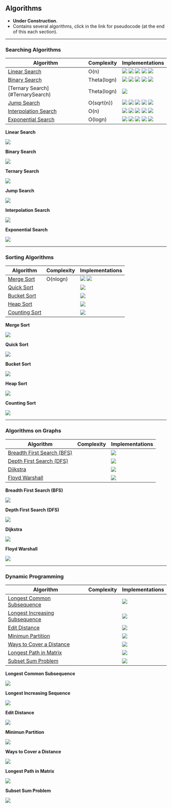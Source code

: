 ## Algorithms

* **Under Construction**.
* Contains several algorithms, click in the link for pseudocode (at the end of this each section).
---

### Searching Algorithms

| Algorithm | Complexity | Implementations |
| --- | --- | --- |
| [Linear Search](#LinearSearch) | O(n) | <img src="https://img.shields.io/badge/-Python-blue"> <img src="https://img.shields.io/badge/-C-black"> <img src="https://img.shields.io/badge/-C++-grey"> <img src="https://img.shields.io/badge/-Java-red"> <img src="https://img.shields.io/badge/-PHP-purple"> |
| [Binary Search](#BinarySearch) | Theta(logn) | <img src="https://img.shields.io/badge/-Python-blue"> <img src="https://img.shields.io/badge/-C-black"> <img src="https://img.shields.io/badge/-C++-grey"> <img src="https://img.shields.io/badge/-Java-red"> <img src="https://img.shields.io/badge/-PHP-purple">|
| [Ternary Search] (#TernarySearch) | Theta(logn) | <img src="https://img.shields.io/badge/-C++-grey"> |
| [Jump Search](#JumpSearch) | O(sqrt(n)) | <img src="https://img.shields.io/badge/-Python-blue"> <img src="https://img.shields.io/badge/-C-black"> <img src="https://img.shields.io/badge/-C++-grey"> <img src="https://img.shields.io/badge/-Java-red"> <img src="https://img.shields.io/badge/-PHP-purple"> |
| [Interpolation Search](#InterpolationSearch) | O(n)| <img src="https://img.shields.io/badge/-Python-blue"> <img src="https://img.shields.io/badge/-C-black"> <img src="https://img.shields.io/badge/-C++-grey"> <img src="https://img.shields.io/badge/-Java-red"> <img src="https://img.shields.io/badge/-PHP-purple"> |
| [Exponential Search](#ExponentialSearhc) | O(logn) | <img src="https://img.shields.io/badge/-Python-blue"> <img src="https://img.shields.io/badge/-C-black"> <img src="https://img.shields.io/badge/-C++-grey"> <img src="https://img.shields.io/badge/-Java-red"> <img src="https://img.shields.io/badge/-PHP-purple"> |

<!-- <img src="https://img.shields.io/badge/-Cooming%20Soon-orange"> -->
<a name="LinearSearch"></a>
**Linear Search**

<img src="https://img.shields.io/badge/-Cooming%20Soon-orange">

<a name="BinarySearch"></a>
**Binary Search**

<img src="https://img.shields.io/badge/-Cooming%20Soon-orange">

<a name="TernarySearch"></a>
**Ternary Search**

<img src="https://img.shields.io/badge/-Cooming%20Soon-orange">

<a name="JumpSearch"></a>
**Jump Search**

<img src="https://img.shields.io/badge/-Cooming%20Soon-orange">

<a name="InterpolationSearch"></a>
**Interpolation Search**

<img src="https://img.shields.io/badge/-Cooming%20Soon-orange">

<a name="ExponentialSearch"></a>
**Exponential Search**

<img src="https://img.shields.io/badge/-Cooming%20Soon-orange">

***

### Sorting Algorithms

| Algorithm | Complexity | Implementations|
| --- | --- | --- |
| [Merge Sort](#MergeSort) | O(nlogn) | <img src="https://img.shields.io/badge/-Python-blue"> <img src="https://img.shields.io/badge/-C-black">|
| [Quick Sort](#QuickSort) | | <img src="https://img.shields.io/badge/-Cooming%20Soon-orange">  |
| [Bucket Sort](#BucketSort) | | <img src="https://img.shields.io/badge/-Cooming%20Soon-orange">  |
| [Heap Sort](#HeapSort) | | <img src="https://img.shields.io/badge/-Cooming%20Soon-orange">  |
| [Counting Sort](#CountingSort) | | <img src="https://img.shields.io/badge/-Cooming%20Soon-orange">  |

<a name="MergeSort"></a>
**Merge Sort**

<img src="https://img.shields.io/badge/-Cooming%20Soon-orange">

<a name="QuickSort"></a>
**Quick Sort**

<img src="https://img.shields.io/badge/-Cooming%20Soon-orange">

<a name="BucketSort"></a>
**Bucket Sort**

<img src="https://img.shields.io/badge/-Cooming%20Soon-orange">

<a name="HeapSort"></a>
**Heap Sort**

<img src="https://img.shields.io/badge/-Cooming%20Soon-orange">

<a name="CountingSort"></a>
**Counting Sort**

<img src="https://img.shields.io/badge/-Cooming%20Soon-orange">


***

### Algorithms on Graphs

| Algorithm | Complexity | Implementations |
| --- | --- | --- |
| [Breadth First Search (BFS)](#BFS) | | <img src="https://img.shields.io/badge/-Cooming%20Soon-orange">  |
| [Depth First Search (DFS)](#DFS) | | <img src="https://img.shields.io/badge/-Cooming%20Soon-orange">  |
| [Dijkstra](#Dijkstra) | | <img src="https://img.shields.io/badge/-Cooming%20Soon-orange"> |
| [Floyd Warshall](#FloydWarshall) | | <img src="https://img.shields.io/badge/-Cooming%20Soon-orange"> |

<a name="BFS"></a>
**Breadth First Search (BFS)**

<img src="https://img.shields.io/badge/-Cooming%20Soon-orange">

<a name="DFS"></a>
**Depth First Search (DFS)**

<img src="https://img.shields.io/badge/-Cooming%20Soon-orange">

<a name="Dijkstra"></a>
**Dijkstra**

<img src="https://img.shields.io/badge/-Cooming%20Soon-orange">

<a name="FloydWarshall"></a>
**Floyd Warshall**

<img src="https://img.shields.io/badge/-Cooming%20Soon-orange">


***

### Dynamic Programming

| Algorithm | Complexity | Implementations |
| --- | --- | --- |
| [Longest Common Subsequence](#LCS) | | <img src="https://img.shields.io/badge/-Cooming%20Soon-orange"> |
| [Longest Increasing Subsequence](#LIS) | | <img src="https://img.shields.io/badge/-Cooming%20Soon-orange"> |
| [Edit Distance](#EditDistance) | | <img src="https://img.shields.io/badge/-Cooming%20Soon-orange"> |
| [Minimun Partition](#MinimunPartition) | | <img src="https://img.shields.io/badge/-Cooming%20Soon-orange"> |
| [Ways to Cover a Distance](#CoverDistance) | | <img src="https://img.shields.io/badge/-Cooming%20Soon-orange"> |
| [Longest Path in Matrix](#LontestPathMatrix) | | <img src="https://img.shields.io/badge/-Cooming%20Soon-orange"> |
| [Subset Sum Problem](#SubsetSumProblem) | | <img src="https://img.shields.io/badge/-TCooming%20Soon-orange"> |

<a name="LCS"></a>
**Longest Common Subsequence**

<img src="https://img.shields.io/badge/-Cooming%20Soon-orange">

<a name="LIS"></a>
**Longest Increasing Sequence**

<img src="https://img.shields.io/badge/-Cooming%20Soon-orange">

<a name="EditDistance"></a>
**Edit Distance**

<img src="https://img.shields.io/badge/-Cooming%20Soon-orange">

<a name="MinimumPartition"></a>
**Minimun Partition**

<img src="https://img.shields.io/badge/-Cooming%20Soon-orange">

<a name="CoverDistance"></a>
**Ways to Cover a Distance**

<img src="https://img.shields.io/badge/-Cooming%20Soon-orange">

<a name="LongestPathMatrix"></a>
**Longest Path in Matrix**

<img src="https://img.shields.io/badge/-Cooming%20Soon-orange">

<a name="SubsetSumProblem"></a>
**Subset Sum Problem**

<img src="https://img.shields.io/badge/-Cooming%20Soon-orange">
